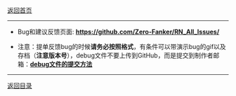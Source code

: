 [返回首页](./Home)

***

* Bug和建议反馈页面:
**https://github.com/Zero-Fanker/RN_All_Issues/**

- 注意：提单反馈bug的时候**请务必按照格式**，有条件可以带演示bug的gif以及存档（**注意版本号**），debug文件不要上传到GitHub，而是提交到制作者邮箱：[**debug文件的提交方法**](debug文件的处理方法)


***

[返回目录](./常见问题指南)